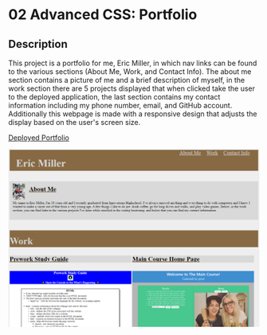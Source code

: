 # 02 Advanced CSS: Portfolio

## Description

This project is a portfolio for me, Eric Miller, in which nav links can be found to the various sections (About Me, Work, and Contact Info). The about me section contains a picture
of me and a brief description of myself, in the work section there are 5 projects displayed that when clicked take the user to the deployed application, the last section contains my contact information including my phone number, email, and GitHub account. Additionally this webpage is made with a responsive design that adjusts the display based on the user's screen size.

[Deployed Portfolio](https://emill0004.github.io/02-Advanced-CSS-Portfolio/)

![Image of the Portfolio](./assets/images/portfolio-screenshot.PNG)